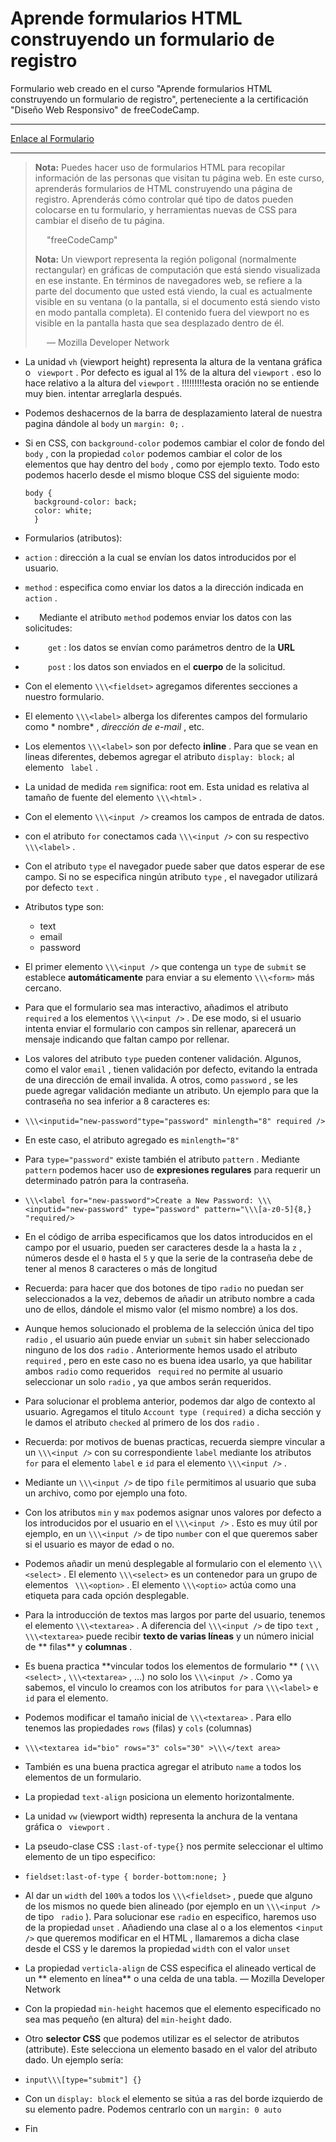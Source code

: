 # Aprende formularios HTML construyendo un formulario de registro

Formulario web creado en el curso "Aprende formularios HTML construyendo un
formulario de registro", perteneciente a la certificación "Diseño Web
Responsivo" de freeCodeCamp.

- - -

[Enlace al Formulario](https://registration-form-bde.netlify.app/)

- - -
> **Nota:** Puedes hacer uso de formularios HTML para recopilar información de
> las personas que visitan tu página web. En este curso, aprenderás formularios
> de HTML construyendo una página de registro. Aprenderás cómo controlar qué tipo
> de datos pueden colocarse en tu formulario, y herramientas nuevas de CSS para
> cambiar el diseño de tu página.
> 
>   "freeCodeCamp"
> 
> **Nota:** Un viewport representa la región poligonal (normalmente rectangular)
> en gráficas de computación que está siendo visualizada en ese instante. En
> términos de navegadores web, se refiere a la parte del documento que usted está
> viendo, la cual es actualmente visible en su ventana (o la pantalla, si el
> documento está siendo visto en modo pantalla completa). El contenido fuera del
> viewport no es visible en la pantalla hasta que sea desplazado dentro de él.
> 
>   — Mozilla Developer Network

- La unidad `vh` (viewport height) representa la altura de la ventana gráfica o `
  viewport` . Por defecto es igual al 1% de la altura del `viewport` . eso lo
  hace relativo a la altura del `viewport` . \!!!!!!!!!esta oración no se
  entiende muy bien. intentar arreglarla después.
- Podemos deshacernos de la barra de desplazamiento lateral de nuestra pagina
  dándole al `body`  un `margin: 0;` .
- Si en CSS, con `background-color`  podemos cambiar el color de fondo del `body`
  , con la propiedad `color`  podemos cambiar el color de los elementos que hay
  dentro del `body` , como por ejemplo texto. Todo esto podemos hacerlo desde el
  mismo bloque CSS del siguiente modo:

  ```
  body {   
    background-color: back;   
    color: white;   
    }
  ```
- Formularios (atributos):
- `action` : dirección a la cual se envían los datos introducidos por el usuario.
- `method` : especifica como enviar los datos a la dirección indicada en `action`
  .
-    Mediante el atributo `method` podemos enviar los datos con las solicitudes:
-     `get` :  los datos se envían como parámetros dentro de la **URL**
-     `post` : los datos son enviados en el **cuerpo** de la solicitud.
- Con el elemento `\\\<fieldset>` agregamos diferentes secciones a nuestro
  formulario.
- El elemento `\\\<label>`  alberga los diferentes campos del formulario como *
  nombre* , *dirección de e-mail* , etc.
- Los elementos `\\\<label>` son por defecto **inline** . Para que se vean en
  lineas diferentes, debemos agregar el atributo `display: block;` al elemento `
  label` .
- La unidad de medida `rem` significa: root em. Esta unidad es relativa al
  tamaño de fuente del elemento `\\\<html>` .
- Con el elemento `\\\<input />` creamos los campos de entrada de datos.
- con el atributo `for` conectamos cada `\\\<input />` con su respectivo `
  \\\<label>` .
- Con el atributo `type` el navegador puede saber que datos esperar de ese
  campo. Si no se especifica ningún atributo `type` , el navegador utilizará por
  defecto `text` .
- Atributos type son:
  - text
  - email
  - password

- El primer elemento `\\\<input />` que contenga un `type`  de `submit` se
  establece **automáticamente** para enviar a su elemento `\\\<form>` más
  cercano.
- Para que el formulario sea mas interactivo, añadimos el atributo `required` a
  los elementos `\\\<input />` . De ese modo, si el usuario intenta enviar el
  formulario con campos sin rellenar, aparecerá un mensaje indicando que faltan
  campo por rellenar.
- Los valores del atributo `type` pueden contener validación. Algunos, como el
  valor `email` , tienen validación por defecto, evitando la entrada de una
  dirección de email invalida. A otros, como `password` , se les puede agregar
  validación mediante un atributo. Un ejemplo para que la contraseña no sea
  inferior a 8 caracteres es:
- `\\\<inputid="new-password"type="password" minlength="8" required />`
- En este caso, el atributo agregado es `minlength="8"`
- Para `type="password"` existe también el atributo `pattern` . Mediante `pattern`
  podemos hacer uso de **expresiones regulares** para requerir un determinado
  patrón para la contraseña.
- `\\\<label for="new-password">Create a New Password:
  \\\<inputid="new-password" type="password" pattern="\\\[a-z0-5]{8,}
  "required/>`
- En el código de arriba especificamos que los datos introducidos en el campo
  por el usuario, pueden ser caracteres desde la `a` hasta la `z` , números
  desde el `0` hasta el `5` y que la serie de la contraseña debe de tener al
  menos 8 caracteres o más de longitud
- Recuerda: para hacer que dos botones de tipo `radio` no puedan ser
  seleccionados a la vez, debemos de añadir un atributo nombre a cada uno de
  ellos, dándole el mismo valor (el mismo nombre) a los dos.
- Aunque hemos solucionado el problema de la selección única del tipo `radio` ,
  el usuario aún puede enviar un `submit` sin haber seleccionado ninguno de los
  dos `radio` . Anteriormente hemos usado el atributo `required` , pero en este
  caso no es buena idea usarlo, ya que  habilitar ambos `radio` como requeridos `
  required` no permite al usuario seleccionar un solo `radio` , ya que ambos
  serán requeridos.
- Para solucionar el problema anterior, podemos dar algo de contexto al
  usuario. Agregamos el titulo `Account type (required)` a dicha sección y le
  damos el atributo `checked` al primero de los dos `radio` .
- Recuerda: por motivos de buenas practicas, recuerda siempre vincular a un 
  `\\\<input />` con su correspondiente `label` mediante los atributos `for`
  para el elemento `label`  e `id` para el elemento `\\\<input />` .
- Mediante un `\\\<input />` de tipo `file` permitimos al usuario que suba un
  archivo, como por ejemplo una foto.
- Con los atributos `min`  y `max` podemos asignar unos valores por defecto a
  los introducidos por el usuario en el `\\\<input />` . Esto es muy útil por
  ejemplo, en un `\\\<input />` de tipo `number` con el que queremos saber si el
  usuario es mayor de edad o no.
- Podemos añadir un menú desplegable al formulario con el elemento `\\\<select>`
  . El elemento `\\\<select>` es un contenedor para un grupo de elementos `
  \\\<option>` . El elemento `\\\<optio>` actúa como una etiqueta para cada
  opción desplegable.
- Para la introducción de textos mas largos por parte del usuario, tenemos el
  elemento `\\\<textarea>` . A diferencia del `\\\<input />` de tipo `text` , `
  \\\<textarea>` puede recibir **texto de varias líneas** y un número inicial de
  \** filas** y **columnas** .
- Es buena practica \**vincular todos los elementos de formulario ** (
  `\\\<select>` , `\\\<textarea>` , …) no solo los `\\\<input />` . Como ya
  sabemos, el vinculo lo creamos con los atributos `for` para `\\\<label>` e `id`
  para el elemento.
- Podemos modificar el tamaño inicial de `\\\<textarea>` . Para ello tenemos las
  propiedades `rows` (filas) y `cols` (columnas)
- `\\\<textarea id="bio" rows="3" cols="30" >\\\</text area>`
- También es una buena practica agregar el atributo `name` a todos los elementos
  de un formulario.
- La propiedad `text-align` posiciona un elemento horizontalmente.
- La unidad `vw` (viewport width) representa la anchura de la ventana gráfica o  `
  viewport` .
- La pseudo-clase CSS `:last-of-type{}` nos permite seleccionar el ultimo
  elemento de un tipo especifico:
- `fieldset:last-of-type { border-bottom:none; }`
- Al dar un `width` del `100%` a todos los `\\\<fieldset>` , puede que alguno de
  los mismos no quede bien alineado (por ejemplo en un `\\\<input />` de tipo `
  radio` ). Para solucionar ese `radio` en especifico, haremos uso de la
  propiedad `unset` . Añadiendo una clase al o a los elementos <`input />` que
  queremos modificar en el HTML , llamaremos a dicha clase desde el CSS y le
  daremos la propiedad `width` con el valor `unset`
- La propiedad `verticla-align` de CSS especifica el alineado vertical de un **
  elemento en línea**  o una celda de una tabla. — Mozilla Developer Network
- Con la propiedad `min-height` hacemos que el elemento especificado no sea mas
  pequeño (en altura) del `min-height` dado.
- Otro **selector CSS** que podemos utilizar es el selector de atributos
  (attribute). Este selecciona un elemento basado en el valor del atributo
  dado. Un ejemplo sería:
- `input\\\[type="submit"] {}`
- Con un `display: block` el elemento se sitúa a ras del borde izquierdo de su
  elemento padre. Podemos centrarlo con un `margin: 0 auto`
- Fin
